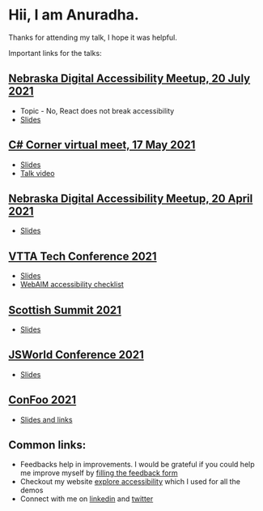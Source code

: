 # Hii, I am Anuradha.

Thanks for attending my talk, I hope it was helpful.

Important links for the talks:

## [Nebraska Digital Accessibility Meetup, 20 July 2021](https://www.meetup.com/Nebraska-Digital-Accessibility-Meetup/events/276128559/)
- Topic - No, React does not break accessibility
- [Slides](https://docs.google.com/presentation/d/1O8n-1K-HqWmlqT3oAQvlFEdC3-H1nlqid0Q01gH-ags/edit?usp=sharing)

## [C# Corner virtual meet, 17 May 2021](https://www.c-sharpcorner.com/events/c-sharp-corner-global-monthly-virtual-meet-may-2021)
- [Slides](https://docs.google.com/presentation/d/1O6vokWvtWnWcWkIjYX1PjzTDuAi4Aqb2DiLTKri2SGc/edit?usp=sharing)
- [Talk video](https://www.pscp.tv/w/1zqJVXEoVOWKB)

## [Nebraska Digital Accessibility Meetup, 20 April 2021](https://www.meetup.com/Nebraska-Digital-Accessibility-Meetup/events/276128539/)
- [Slides](t.ly/K0rp)

## [VTTA Tech Conference 2021](https://vttatechconference.hubilo.com/)
- [Slides](https://docs.google.com/presentation/d/1rt9JHpvj0OV432zznsRTOORen-3Z4TDggSJJGXs0_Kc/edit?usp=sharing)
- [WebAIM accessibility checklist](https://webaim.org/standards/wcag/checklist)

## [Scottish Summit 2021](https://scottishsummit.com/)
- [Slides](https://github.com/anuk79/tech-talks-links/tree/main/ScottishSummit2021)

## [JSWorld Conference 2021](https://frontenddeveloperlove.com/)
- [Slides](https://docs.google.com/presentation/d/1NHWJEJp4AwICmLUBNd2_VctVMVIaHLPooF6BtIGIY3M/edit?usp=sharing)

## [ConFoo 2021](https://confoo.ca/en/yul2021/sessions)
- [Slides and links](https://github.com/anuk79/tech-talks-links/blob/main/confoo2021.md)



## Common links:
- Feedbacks help in improvements. I would be grateful if you could help me improve myself by [filling the feedback form](https://forms.gle/dT2eu3xvX4251TXZ9)
- Checkout my website [explore accessibility](https://explore-a11y.netlify.app/) which I used for all the demos
- Connect with me on [linkedin](https://www.linkedin.com/in/anuradha15/) and [twitter](https://twitter.com/miracle_404)
